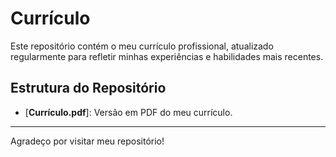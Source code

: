 # Currículo

Este repositório contém o meu currículo profissional, atualizado regularmente para refletir minhas experiências e habilidades mais recentes.

## Estrutura do Repositório

- [**Currículo.pdf**]: Versão em PDF do meu currículo.

---

Agradeço por visitar meu repositório!

